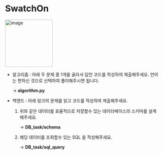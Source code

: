 # SwatchOn

<img width="154" alt="image" src="https://github.com/minjuyang56/SwatchOn/assets/71022455/ba08a973-db7b-4393-9111-ae5d886d1ef1">


- 알고리즘 : 아래 두 문제 중 1개를 골라서 답안 코드를 작성하여 제출해주세요. 언어는 편하신 것으로 선택하여 풀이해주시면 됩니다.

  -> **algorithm.py**

- 백엔드 : 아래 링크의 문제를 읽고 코드를 작성하여 제출해주세요.
  1. 위와 같은 데이터를 효율적으로 저장할수 있는 데이터베이스의 스키마를 설계해주세요.

     -> **DB_task/schema**
  3. 해당 데이터를 조회할수 있는 SQL 을 작성해주세요.

      -> **DB_task/sql_query**
